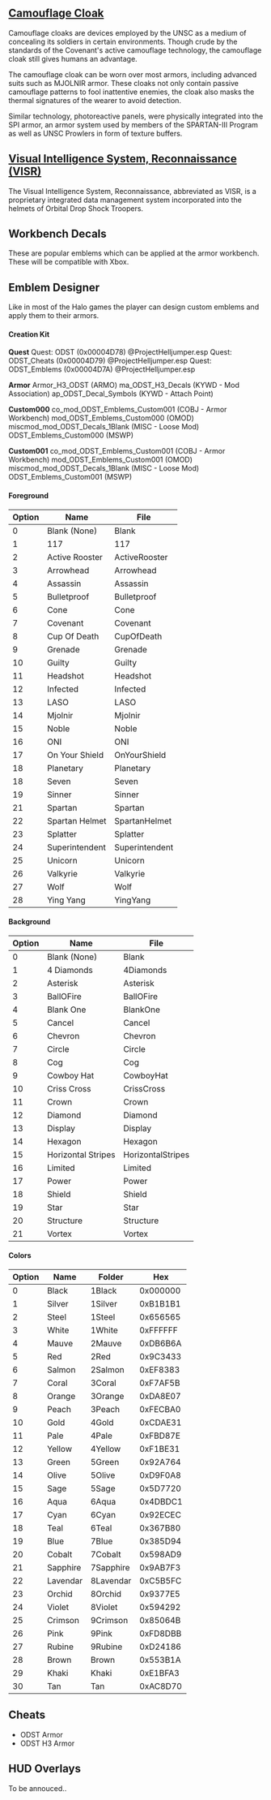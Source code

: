 ## [Camouflage Cloak](https://www.halopedia.org/Camouflage_cloak)
Camouflage cloaks are devices employed by the UNSC as a medium of concealing its soldiers in certain environments. Though crude by the standards of the Covenant's active camouflage technology, the camouflage cloak still gives humans an advantage.

The camouflage cloak can be worn over most armors, including advanced suits such as MJOLNIR armor. These cloaks not only contain passive camouflage patterns to fool inattentive enemies, the cloak also masks the thermal signatures of the wearer to avoid detection.

Similar technology, photoreactive panels, were physically integrated into the SPI armor, an armor system used by members of the SPARTAN-III Program as well as UNSC Prowlers in form of texture buffers.


## [Visual Intelligence System, Reconnaissance (VISR)](http://halo.wikia.com/wiki/Visual_Intelligence_System,_Reconnaissance)
The Visual Intelligence System, Reconnaissance, abbreviated as VISR, is a proprietary integrated data management system incorporated into the helmets of Orbital Drop Shock Troopers.


## Workbench Decals
These are popular emblems which can be applied at the armor workbench. These will be compatible with Xbox.


## Emblem Designer
Like in most of the Halo games the player can design custom emblems and apply them to their armors.


#### Creation Kit
**Quest**
Quest: ODST (0x00004D78) @ProjectHelljumper.esp
Quest: ODST_Cheats (0x00004D79) @ProjectHelljumper.esp
Quest: ODST_Emblems (0x00004D7A) @ProjectHelljumper.esp

**Armor**
Armor_H3_ODST                   (ARMO)
ma_ODST_H3_Decals               (KYWD - Mod Association)
ap_ODST_Decal_Symbols           (KYWD - Attach Point)

**Custom000**
co_mod_ODST_Emblems_Custom001   (COBJ - Armor Workbench)
mod_ODST_Emblems_Custom000      (OMOD)
miscmod_mod_ODST_Decals_1Blank  (MISC - Loose Mod)
ODST_Emblems_Custom000          (MSWP)


**Custom001**
co_mod_ODST_Emblems_Custom001   (COBJ - Armor Workbench)
mod_ODST_Emblems_Custom001      (OMOD)
miscmod_mod_ODST_Decals_1Blank  (MISC - Loose Mod)
ODST_Emblems_Custom001          (MSWP)


#### Foreground
| Option | Name           | File           |
|--------|----------------|----------------|
| 0      | Blank (None)   | Blank          |
| 1      | 117            | 117            |
| 2      | Active Rooster | ActiveRooster  |
| 3      | Arrowhead      | Arrowhead      |
| 4      | Assassin       | Assassin       |
| 5      | Bulletproof    | Bulletproof    |
| 6      | Cone           | Cone           |
| 7      | Covenant       | Covenant       |
| 8      | Cup Of Death   | CupOfDeath     |
| 9      | Grenade        | Grenade        |
| 10     | Guilty         | Guilty         |
| 11     | Headshot       | Headshot       |
| 12     | Infected       | Infected       |
| 13     | LASO           | LASO           |
| 14     | Mjolnir        | Mjolnir        |
| 15     | Noble          | Noble          |
| 16     | ONI            | ONI            |
| 17     | On Your Shield | OnYourShield   |
| 18     | Planetary      | Planetary      |
| 18     | Seven          | Seven          |
| 19     | Sinner         | Sinner         |
| 21     | Spartan        | Spartan        |
| 22     | Spartan Helmet | SpartanHelmet  |
| 23     | Splatter       | Splatter       |
| 24     | Superintendent | Superintendent |
| 25     | Unicorn        | Unicorn        |
| 26     | Valkyrie       | Valkyrie       |
| 27     | Wolf           | Wolf           |
| 28     | Ying Yang      | YingYang       |


#### Background
| Option | Name               | File              |
|--------|--------------------|-------------------|
| 0      | Blank (None)       | Blank             |
| 1      | 4 Diamonds         | 4Diamonds         |
| 2      | Asterisk           | Asterisk          |
| 3      | BallOFire          | BallOFire         |
| 4      | Blank One          | BlankOne          |
| 5      | Cancel             | Cancel            |
| 6      | Chevron            | Chevron           |
| 7      | Circle             | Circle            |
| 8      | Cog                | Cog               |
| 9      | Cowboy Hat         | CowboyHat         |
| 10     | Criss Cross        | CrissCross        |
| 11     | Crown              | Crown             |
| 12     | Diamond            | Diamond           |
| 13     | Display            | Display           |
| 14     | Hexagon            | Hexagon           |
| 15     | Horizontal Stripes | HorizontalStripes |
| 16     | Limited            | Limited           |
| 17     | Power              | Power             |
| 18     | Shield             | Shield            |
| 19     | Star               | Star              |
| 20     | Structure          | Structure         |
| 21     | Vortex             | Vortex            |


#### Colors
| Option | Name     | Folder    | Hex      |
|--------|----------|-----------|----------|
| 0      | Black    | 1Black    | 0x000000 |
| 1      | Silver   | 1Silver   | 0xB1B1B1 |
| 2      | Steel    | 1Steel    | 0x656565 |
| 3      | White    | 1White    | 0xFFFFFF |
| 4      | Mauve    | 2Mauve    | 0xDB6B6A |
| 5      | Red      | 2Red      | 0x9C3433 |
| 6      | Salmon   | 2Salmon   | 0xEF8383 |
| 7      | Coral    | 3Coral    | 0xF7AF5B |
| 8      | Orange   | 3Orange   | 0xDA8E07 |
| 9      | Peach    | 3Peach    | 0xFECBA0 |
| 10     | Gold     | 4Gold     | 0xCDAE31 |
| 11     | Pale     | 4Pale     | 0xFBD87E |
| 12     | Yellow   | 4Yellow   | 0xF1BE31 |
| 13     | Green    | 5Green    | 0x92A764 |
| 14     | Olive    | 5Olive    | 0xD9F0A8 |
| 15     | Sage     | 5Sage     | 0x5D7720 |
| 16     | Aqua     | 6Aqua     | 0x4DBDC1 |
| 17     | Cyan     | 6Cyan     | 0x92ECEC |
| 18     | Teal     | 6Teal     | 0x367B80 |
| 19     | Blue     | 7Blue     | 0x385D94 |
| 20     | Cobalt   | 7Cobalt   | 0x598AD9 |
| 21     | Sapphire | 7Sapphire | 0x9AB7F3 |
| 22     | Lavendar | 8Lavendar | 0xC5B5FC |
| 23     | Orchid   | 8Orchid   | 0x9377E5 |
| 24     | Violet   | 8Violet   | 0x594292 |
| 25     | Crimson  | 9Crimson  | 0x85064B |
| 26     | Pink     | 9Pink     | 0xFD8DBB |
| 27     | Rubine   | 9Rubine   | 0xD24186 |
| 28     | Brown    | Brown     | 0x553B1A |
| 29     | Khaki    | Khaki     | 0xE1BFA3 |
| 30     | Tan      | Tan       | 0xAC8D70 |


## Cheats
* ODST Armor
* ODST H3 Armor


## HUD Overlays
To be annouced..

